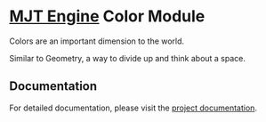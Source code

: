 # [MJT Engine](https://github.com/mjt-engine) Color Module

Colors are an important dimension to the world.

Similar to Geometry, a way to divide up and think about a space.


## Documentation

For detailed documentation, please visit the [project documentation](https://mjt-engine.github.io/color/).